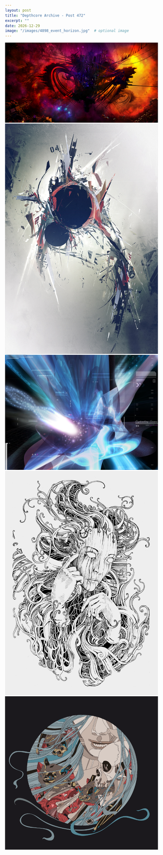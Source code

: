 ```yaml
---
layout: post
title: "Depthcore Archive - Post 472"
excerpt: ""
date: 2026-12-29
image: "/images/4898_event_horizon.jpg"  # optional image
---
```


<img src="/images/4898_event_horizon.jpg">
<img src="/images/4899_heartbeat.jpg" alt="4899_heartbeat.jpg"/>
<img src="/images/490.jpg" alt="490.jpg"/>
<img src="/images/4900_it____s_all_in_your_head.jpg" alt="4900_it____s_all_in_your_head.jpg"/>
<img src="/images/4901_sommeren.png" alt="4901_sommeren.png"/>
